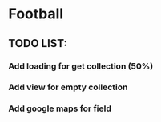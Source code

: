 # Football

## TODO LIST:
 ### Add loading for get collection (50%)
 ### Add view for empty collection
 ### Add google maps for field
